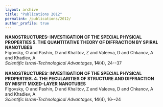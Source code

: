 ```yaml
---
layout: archive
title: "Publications 2012"
permalink: /publications/2012/
author_profile: true
---
```


**NANOSTRUCTURES: INVESTIGATION OF THE SPECIAL PHYSICAL PROPERTIES 5. THE QUANTITATIVE THEORY OF DIFFRACTION BY SPIRAL NANOTUBES**<br />Figovsky, O and Pashin, D and Khalitov, Z and Valeeva, D and Chkanov, A and Khadiev, A<br />*Scientific Israel-Technological Advantages*, **14**(4), 24--37<br /><br />**NANOSTRUCTURES: INVESTIGATION OF THE SPECIAL PHYSICAL PROPERTIES. 4. THE PECULARITIES OF STRUCTURE AND DIFFRACTION BY MISFIT MIXED-LAYER NANOTUBES**<br />Figovsky, O and Pashin, D and Khalitov, Z and Valeeva, D and Chkanov, A and Khadiev, A<br />*Scientific Israel-Technological Advantages*, **14**(4), 16--24<br /><br />